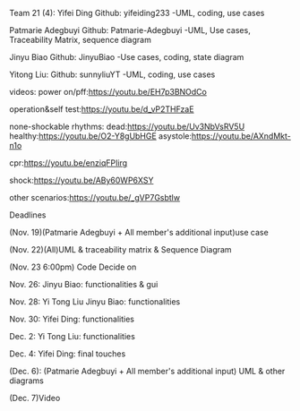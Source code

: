 Team 21 (4):
Yifei Ding
Github: yifeiding233
-UML, coding, use cases

Patmarie Adegbuyi
Github: Patmarie-Adegbuyi
-UML, Use cases, Traceability Matrix, sequence diagram

Jinyu Biao
Github: JinyuBiao
-Use cases, coding, state diagram

Yitong Liu:
Github: sunnyliuYT
-UML, coding, use cases

videos:
power on/pff:https://youtu.be/EH7p3BNOdCo

operation&self test:https://youtu.be/d_vP2THFzaE

none-shockable rhythms:
    dead:https://youtu.be/Uv3NbVsRV5U
    healthy:https://youtu.be/O2-Y8gUbHGE
    asystole:https://youtu.be/AXndMkt-n1o

cpr:https://youtu.be/enziqFPIirg

shock:https://youtu.be/ABy60WP6XSY

other scenarios:https://youtu.be/_gVP7Gsbtlw

Deadlines


(Nov. 19)(Patmarie Adegbuyi + All member's additional input)use case  

(Nov. 22)(All)UML & traceability matrix & Sequence Diagram

(Nov. 23 6:00pm) Code Decide on

Nov. 26: Jinyu Biao: functionalities & gui

Nov. 28: Yi Tong Liu  Jinyu Biao: functionalities

Nov. 30: Yifei Ding: functionalities

Dec. 2: Yi Tong Liu: functionalities

Dec. 4: Yifei Ding: final touches

(Dec. 6): (Patmarie Adegbuyi + All member's additional input) UML & other diagrams

(Dec. 7)Video  

